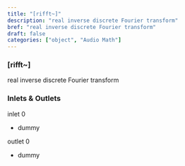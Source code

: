 ```yaml
---
title: "[rifft~]"
description: "real inverse discrete Fourier transform"
bref: "real inverse discrete Fourier transform"
draft: false
categories: ["object", "Audio Math"]
---
```


### [rifft~]

real inverse discrete Fourier transform

### Inlets & Outlets

inlet 0

 - dummy

outlet 0

 - dummy
 
